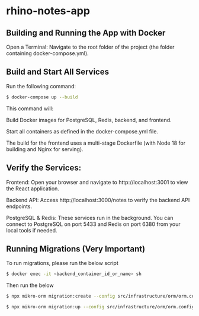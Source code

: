 # rhino-notes-app

## Building and Running the App with Docker

Open a Terminal:
Navigate to the root folder of the project (the folder containing docker-compose.yml).

## Build and Start All Services

Run the following command:

```bash
$ docker-compose up --build
```

This command will:

Build Docker images for PostgreSQL, Redis, backend, and frontend.

Start all containers as defined in the docker-compose.yml file.

The build for the frontend uses a multi-stage Dockerfile (with Node 18 for building and Nginx for serving).

## Verify the Services:

Frontend: Open your browser and navigate to http://localhost:3001 to view the React application.

Backend API: Access http://localhost:3000/notes to verify the backend API endpoints.

PostgreSQL & Redis: These services run in the background. You can connect to PostgreSQL on port 5433 and Redis on port 6380 from your local tools if needed.

## Running Migrations (Very Important)

To run migrations, please run the below script

```bash
$ docker exec -it <backend_container_id_or_name> sh
```

Then run the below

```bash
$ npx mikro-orm migration:create --config src/infrastructure/orm/orm.config.ts
```

```bash
$ npx mikro-orm migration:up --config src/infrastructure/orm/orm.config.ts
```
